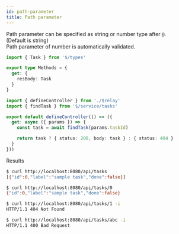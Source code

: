 ```yaml
---
id: path-parameter
title: Path parameter
---
```


Path parameter can be specified as string or number type after `@`.  
(Default is string)  
Path parameter of number is automatically validated.

```ts title="server/api/tasks/_taskId@number/index.ts"
import { Task } from '$/types'

export type Methods = {
  get: {
    resBody: Task
  }
}
```

```ts title="server/api/tasks/_taskId@number/controller.ts"
import { defineController } from './$relay'
import { findTask } from '$/service/tasks'

export default defineController(() => ({
  get: async ({ params }) => {
    const task = await findTask(params.taskId)

    return task ? { status: 200, body: task } : { status: 404 }
  }
}))
```

Results

```sh
$ curl http://localhost:8080/api/tasks
[{"id":0,"label":"sample task","done":false}]

$ curl http://localhost:8080/api/tasks/0
{"id":0,"label":"sample task","done":false}

$ curl http://localhost:8080/api/tasks/1 -i
HTTP/1.1 404 Not Found

$ curl http://localhost:8080/api/tasks/abc -i
HTTP/1.1 400 Bad Request
```
